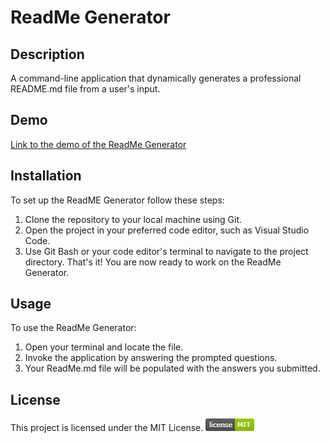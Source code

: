 # ReadMe Generator

## Description 
A command-line application that dynamically generates a professional README.md file from a user's input.

## Demo
[Link to the demo of the ReadMe Generator](https://drive.google.com/file/d/15UINYv_BoMx-VD_i4wZTz-1h5C9ncJZm/view)

## Installation
To set up the ReadME Generator follow these steps:
1. Clone the repository to your local machine using Git.
2. Open the project in your preferred code editor, such as Visual Studio Code.
3. Use Git Bash or your code editor's terminal to navigate to the project directory.
That's it! You are now ready to work on the ReadMe Generator.

## Usage
To use the ReadMe Generator:
1. Open your terminal and locate the file.
2. Invoke the application by answering the prompted questions.
3. Your ReadMe.md file will be populated with the answers you submitted. 



## License
This project is licensed under the MIT License. ![mit license image](image.png)

